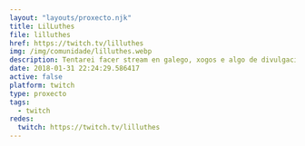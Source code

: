 ```yaml
---
layout: "layouts/proxecto.njk"
title: LilLuthes
file: lilluthes
href: https://twitch.tv/lilluthes
img: /img/comunidade/lilluthes.webp
description: Tentarei facer stream en galego, xogos e algo de divulgación natural eu que sei
date: 2018-01-31 22:24:29.586417
active: false
platform: twitch
type: proxecto
tags:
  - twitch
redes:
  twitch: https://twitch.tv/lilluthes
---
```

